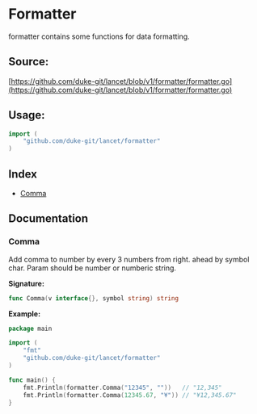 # Formatter

formatter contains some functions for data formatting.

<div STYLE="page-break-after: always;"></div>

## Source:

[https://github.com/duke-git/lancet/blob/v1/formatter/formatter.go](https://github.com/duke-git/lancet/blob/v1/formatter/formatter.go)

<div STYLE="page-break-after: always;"></div>

## Usage:

```go
import (
    "github.com/duke-git/lancet/formatter"
)
```

<div STYLE="page-break-after: always;"></div>

## Index

-   [Comma](#Comma)

<div STYLE="page-break-after: always;"></div>

## Documentation

### <span id="Comma">Comma</span>

<p>Add comma to number by every 3 numbers from right. ahead by symbol char.
Param should be number or numberic string.</p>

<b>Signature:</b>

```go
func Comma(v interface{}, symbol string) string
```

<b>Example:</b>

```go
package main

import (
    "fmt"
    "github.com/duke-git/lancet/formatter"
)

func main() {
    fmt.Println(formatter.Comma("12345", ""))   // "12,345"
    fmt.Println(formatter.Comma(12345.67, "¥")) // "¥12,345.67"
}
```
